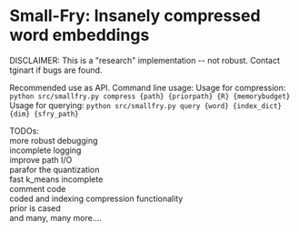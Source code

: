 # Small-Fry: Insanely compressed word embeddings 


DISCLAIMER: This is a "research" implementation -- not robust. Contact tginart if bugs are found.

Recommended use as API. Command line usage:
Usage for compression: ```python src/smallfry.py compress {path} {priorpath} {R} {memorybudget}```<br />
Usage for querying: ```python src/smallfry.py query {word} {index_dict} {dim} {sfry_path}```<br />


TODOs:<br />
more robust debugging<br />
incomplete logging <br />
improve path I/O<br />
parafor the quantization <br />
fast k_means incomplete <br />
comment code<br />
coded and indexing compression functionality<br />
prior is cased<br />
and many, many more....<br />
